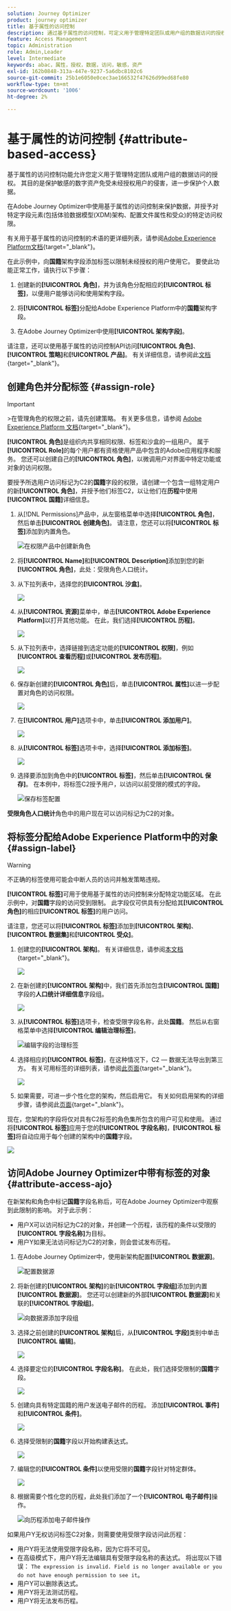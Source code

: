 ```yaml
---
solution: Journey Optimizer
product: journey optimizer
title: 基于属性的访问控制
description: 通过基于属性的访问控制，可定义用于管理特定团队或用户组的数据访问的授权。
feature: Access Management
topic: Administration
role: Admin,Leader
level: Intermediate
keywords: abac，属性，授权，数据，访问，敏感，资产
exl-id: 162b0848-313a-447e-9237-5a6dbc8102c6
source-git-commit: 25b1e6050e0cec3ae166532f47626d99ed68fe80
workflow-type: tm+mt
source-wordcount: '1006'
ht-degree: 2%

---
```


# 基于属性的访问控制 {#attribute-based-access}

基于属性的访问控制功能允许您定义用于管理特定团队或用户组的数据访问的授权。 其目的是保护敏感的数字资产免受未经授权用户的侵害，进一步保护个人数据。

在Adobe Journey Optimizer中使用基于属性的访问控制来保护数据，并授予对特定字段元素(包括体验数据模型(XDM)架构、配置文件属性和受众)的特定访问权限。

有关用于基于属性的访问控制的术语的更详细列表，请参阅[Adobe Experience Platform文档](https://experienceleague.adobe.com/docs/experience-platform/access-control/abac/overview.html?lang=zh-Hans){target="_blank"}。

在此示例中，向&#x200B;**国籍**&#x200B;架构字段添加标签以限制未经授权的用户使用它。 要使此功能正常工作，请执行以下步骤：

1. 创建新的&#x200B;**[!UICONTROL 角色]**，并为该角色分配相应的&#x200B;**[!UICONTROL 标签]**，以便用户能够访问和使用架构字段。

1. 将&#x200B;**[!UICONTROL 标签]**&#x200B;分配给Adobe Experience Platform中的&#x200B;**国籍**&#x200B;架构字段。

1. 在Adobe Journey Optimizer中使用&#x200B;**[!UICONTROL 架构字段]**。

请注意，还可以使用基于属性的访问控制API访问&#x200B;**[!UICONTROL 角色]**、**[!UICONTROL 策略]**&#x200B;和&#x200B;**[!UICONTROL 产品]**。 有关详细信息，请参阅此[文档](https://experienceleague.adobe.com/docs/experience-platform/access-control/abac/abac-api/overview.html?lang=zh-Hans){target="_blank"}。

## 创建角色并分配标签 {#assign-role}

>[!IMPORTANT]
>
>&#x200B;>在管理角色的权限之前，请先创建策略。 有关更多信息，请参阅 [Adobe Experience Platform 文档](https://experienceleague.adobe.com/docs/experience-platform/access-control/abac/permissions-ui/policies.html?lang=zh-Hans){target="_blank"}。

**[!UICONTROL 角色]**&#x200B;是组织内共享相同权限、标签和沙盒的一组用户。 属于&#x200B;**[!UICONTROL Role]**&#x200B;的每个用户都有资格使用产品中包含的Adobe应用程序和服务。 您还可以创建自己的&#x200B;**[!UICONTROL 角色]**，以微调用户对界面中特定功能或对象的访问权限。

要授予所选用户访问标记为C2的&#x200B;**国籍**&#x200B;字段的权限，请创建一个包含一组特定用户的新&#x200B;**[!UICONTROL 角色]**，并授予他们标签C2，以让他们在&#x200B;**历程**&#x200B;中使用&#x200B;**[!UICONTROL 国籍]**&#x200B;详细信息。

1. 从[!DNL Permissions]产品中，从左窗格菜单中选择&#x200B;**[!UICONTROL 角色]**，然后单击&#x200B;**[!UICONTROL 创建角色]**。 请注意，您还可以将&#x200B;**[!UICONTROL 标签]**&#x200B;添加到内置角色。

   ![在权限产品中创建新角色](assets/role_1.png)

1. 将&#x200B;**[!UICONTROL Name]**&#x200B;和&#x200B;**[!UICONTROL Description]**&#x200B;添加到您的新&#x200B;**[!UICONTROL 角色]**，此处：受限角色人口统计。

1. 从下拉列表中，选择您的&#x200B;**[!UICONTROL 沙盒]**。

   ![](assets/role_2.png)

1. 从&#x200B;**[!UICONTROL 资源]**&#x200B;菜单中，单击&#x200B;**[!UICONTROL Adobe Experience Platform]**&#x200B;以打开其他功能。 在此，我们选择&#x200B;**[!UICONTROL 历程]**。

   ![](assets/role_3.png)

1. 从下拉列表中，选择链接到选定功能的&#x200B;**[!UICONTROL 权限]**，例如&#x200B;**[!UICONTROL 查看历程]**&#x200B;或&#x200B;**[!UICONTROL 发布历程]**。

   ![](assets/role_6.png)

1. 保存新创建的&#x200B;**[!UICONTROL 角色]**&#x200B;后，单击&#x200B;**[!UICONTROL 属性]**&#x200B;以进一步配置对角色的访问权限。

   ![](assets/role_7.png)

1. 在&#x200B;**[!UICONTROL 用户]**&#x200B;选项卡中，单击&#x200B;**[!UICONTROL 添加用户]**。

   ![](assets/role_8.png)

1. 从&#x200B;**[!UICONTROL 标签]**&#x200B;选项卡中，选择&#x200B;**[!UICONTROL 添加标签]**。

   ![](assets/role_9.png)

1. 选择要添加到角色中的&#x200B;**[!UICONTROL 标签]**，然后单击&#x200B;**[!UICONTROL 保存]**。 在本例中，将标签C2授予用户，以访问以前受限的模式的字段。

   ![保存标签配置](assets/role_4.png)

**受限角色人口统计**&#x200B;角色中的用户现在可以访问标记为C2的对象。

## 将标签分配给Adobe Experience Platform中的对象 {#assign-label}

>[!WARNING]
>
>不正确的标签使用可能会中断人员的访问并触发策略违规。

**[!UICONTROL 标签]**&#x200B;可用于使用基于属性的访问控制来分配特定功能区域。 在此示例中，对&#x200B;**国籍**&#x200B;字段的访问受到限制。 此字段仅可供具有分配给其&#x200B;**[!UICONTROL 角色]**&#x200B;的相应&#x200B;**[!UICONTROL 标签]**&#x200B;的用户访问。

请注意，您还可以将&#x200B;**[!UICONTROL 标签]**&#x200B;添加到&#x200B;**[!UICONTROL 架构]**、**[!UICONTROL 数据集]**&#x200B;和&#x200B;**[!UICONTROL 受众]**。

1. 创建您的&#x200B;**[!UICONTROL 架构]**。 有关详细信息，请参阅[本文档](https://experienceleague.adobe.com/docs/experience-platform/xdm/schema/composition.html?lang=zh-Hans){target="_blank"}。

   ![](assets/label_1.png)

1. 在新创建的&#x200B;**[!UICONTROL 架构]**&#x200B;中，我们首先添加包含&#x200B;**[!UICONTROL 国籍]**&#x200B;字段的&#x200B;**人口统计详细信息**&#x200B;字段组。

   ![](assets/label_2.png)

1. 从&#x200B;**[!UICONTROL 标签]**&#x200B;选项卡，检查受限字段名称，此处&#x200B;**国籍**。 然后从右窗格菜单中选择&#x200B;**[!UICONTROL 编辑治理标签]**。

   ![编辑字段的治理标签](assets/label_3.png)

1. 选择相应的&#x200B;**[!UICONTROL 标签]**，在这种情况下，C2 — 数据无法导出到第三方。 有关可用标签的详细列表，请参阅[此页面](https://experienceleague.adobe.com/docs/experience-platform/data-governance/labels/reference.html?lang=zh-Hans#contract-labels){target="_blank"}。

   ![](assets/label_4.png)

1. 如果需要，可进一步个性化您的架构，然后启用它。 有关如何启用架构的详细步骤，请参阅此[页面](https://experienceleague.adobe.com/docs/experience-platform/xdm/ui/resources/schemas.html?lang=zh-Hans#profile){target="_blank"}。

现在，您架构的字段将仅对具有C2标签的角色集所包含的用户可见和使用。 通过将&#x200B;**[!UICONTROL 标签]**&#x200B;应用于您的&#x200B;**[!UICONTROL 字段名称]**，**[!UICONTROL 标签]**&#x200B;将自动应用于每个创建的架构中的&#x200B;**国籍**&#x200B;字段。

![](assets/label_5.png)

## 访问Adobe Journey Optimizer中带有标签的对象 {#attribute-access-ajo}

在新架构和角色中标记&#x200B;**国籍**&#x200B;字段名称后，可在Adobe Journey Optimizer中观察到此限制的影响。 对于此示例：

* 用户X可以访问标记为C2的对象，并创建一个历程，该历程的条件以受限的&#x200B;**[!UICONTROL 字段名称]**&#x200B;为目标。
* 用户Y如果无法访问标记为C2的对象，则会尝试发布历程。


1. 在Adobe Journey Optimizer中，使用新架构配置&#x200B;**[!UICONTROL 数据源]**。

   ![配置数据源](assets/journey_1.png)

1. 将新创建的&#x200B;**[!UICONTROL 架构]**&#x200B;的新&#x200B;**[!UICONTROL 字段组]**&#x200B;添加到内置&#x200B;**[!UICONTROL 数据源]**。 您还可以创建新的外部&#x200B;**[!UICONTROL 数据源]**&#x200B;和关联的&#x200B;**[!UICONTROL 字段组]**。

   ![向数据源添加字段组](assets/journey_2.png)

1. 选择之前创建的&#x200B;**[!UICONTROL 架构]**&#x200B;后，从&#x200B;**[!UICONTROL 字段]**&#x200B;类别中单击&#x200B;**[!UICONTROL 编辑]**。

   ![](assets/journey_3.png)

1. 选择要定位的&#x200B;**[!UICONTROL 字段名称]**。 在此处，我们选择受限制的&#x200B;**国籍**&#x200B;字段。

   ![](assets/journey_4.png)

1. 创建向具有特定国籍的用户发送电子邮件的历程。 添加&#x200B;**[!UICONTROL 事件]**&#x200B;和&#x200B;**[!UICONTROL 条件]**。

   ![](assets/journey_5.png)

1. 选择受限制的&#x200B;**国籍**&#x200B;字段以开始构建表达式。

   ![](assets/journey_6.png)

1. 编辑您的&#x200B;**[!UICONTROL 条件]**&#x200B;以使用受限的&#x200B;**国籍**&#x200B;字段针对特定群体。

   ![](assets/journey_7.png)

1. 根据需要个性化您的历程，此处我们添加了一个&#x200B;**[!UICONTROL 电子邮件]**&#x200B;操作。

   ![向历程添加电子邮件操作](assets/journey_8.png)

如果用户Y无权访问标签C2对象，则需要使用受限字段访问此历程：

* 用户Y将无法使用受限字段名称，因为它将不可见。
* 在高级模式下，用户Y将无法编辑具有受限字段名称的表达式。 将出现以下错误： `The expression is invalid. Field is no longer available or you do not have enough permission to see it`。
* 用户Y可以删除表达式。
* 用户Y将无法测试历程。
* 用户Y将无法发布历程。